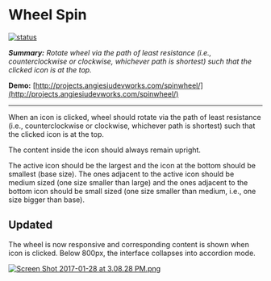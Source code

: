 # Wheel Spin # 
[![status](https://img.shields.io/badge/build-complete%20%7C%20passing-brightgreen.svg)](http://projects.angiesiudevworks.com/spinwheel/)

***Summary:*** *Rotate wheel via the path of least resistance (i.e., counterclockwise or clockwise, whichever path is shortest) such that the clicked icon is at the top.*

**Demo:** [http://projects.angiesiudevworks.com/spinwheel/](http://projects.angiesiudevworks.com/spinwheel/)

************************************************************

When an icon is clicked, wheel should rotate via the path of least resistance (i.e., counterclockwise or clockwise, whichever path is shortest) such that the clicked icon is at the top.

The content inside the icon should always remain upright.

The active icon should be the largest and the icon at the bottom should be smallest (base size). The ones adjacent to the active icon should be medium sized (one size smaller than large) and the ones adjacent to the bottom icon should be small sized (one size smaller than medium, i.e., one size bigger than base).

## Updated ##

The wheel is now responsive and corresponding content is shown when icon is clicked. Below 800px, the interface collapses into accordion mode.

[![Screen Shot 2017-01-28 at 3.08.28 PM.png](https://bytebucket.org/siuangie91/spinwheel/raw/c65aee7e4ce376a7f22a0bbf331c79ba0d4772d1/screenshot.png?token=4ce1be5407eb16b609721d11d16c9061e728b720)](http://projects.angiesiudevworks.com/spinwheel/)
